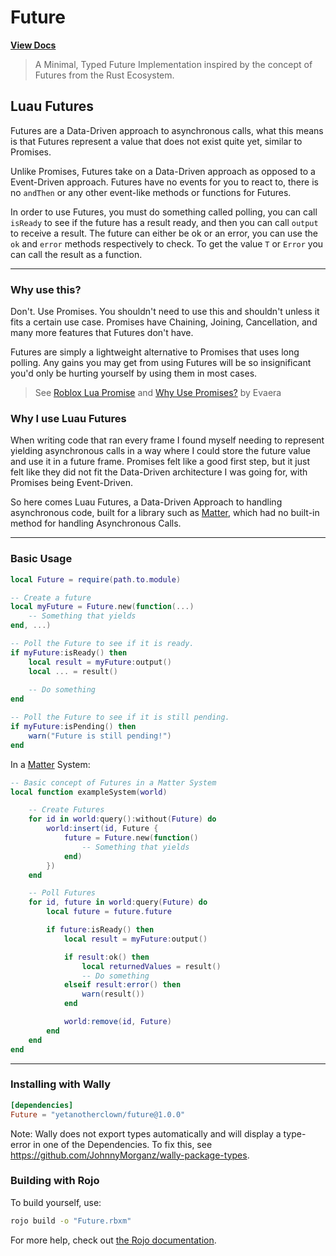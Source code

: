 # Future
**[View Docs](https://yetanotherclown.github.io/Luau-Future/)**

> A Minimal, Typed Future Implementation inspired by the concept of Futures from the Rust Ecosystem.


## Luau Futures

Futures are a Data-Driven approach to asynchronous calls, what this means is that Futures
represent a value that does not exist quite yet, similar to Promises.

Unlike Promises, Futures take on a Data-Driven approach as opposed to a Event-Driven approach.
Futures have no events for you to react to, there is no `andThen` or any other event-like methods
or functions for Futures. 

In order to use Futures, you must do something called polling, you can call `isReady` to see if the
future has a result ready, and then you can call `output` to receive a result.
The future can either be ok or an error, you can use the `ok` and `error` methods respectively to check.
To get the value `T` or `Error` you can call the result as a function.

---

### Why use this?

Don't. Use Promises. You shouldn't need to use this and shouldn't unless it fits a certain use case.
Promises have Chaining, Joining, Cancellation, and many more features that Futures don't have.

Futures are simply a lightweight alternative to Promises that uses long polling. Any gains you may get from
using Futures will be so insignificant you'd only be hurting yourself by using them in most cases.

> See [Roblox Lua Promise](https://eryn.io/roblox-lua-promise/)
> and [Why Use Promises?](https://eryn.io/roblox-lua-promise/docs/WhyUsePromises) by Evaera


### Why I use Luau Futures

When writing code that ran every frame I found myself needing to represent yielding asynchronous calls in a way where
I could store the future value and use it in a future frame. Promises felt like a good first step, but it just felt like
they did not fit the Data-Driven architecture I was going for, with Promises being Event-Driven.

So here comes Luau Futures, a Data-Driven Approach to handling asynchronous code,
built for a library such as [Matter](https://github.com/evaera/matter), which had no built-in method for handling Asynchronous Calls.

---

### Basic Usage

```lua
local Future = require(path.to.module)

-- Create a future
local myFuture = Future.new(function(...)
    -- Something that yields
end, ...)

-- Poll the Future to see if it is ready.
if myFuture:isReady() then
    local result = myFuture:output()
    local ... = result()
    
    -- Do something
end

-- Poll the Future to see if it is still pending.
if myFuture:isPending() then
    warn("Future is still pending!")
end
```

In a [Matter](https://github.com/evaera/matter) System:
```lua
-- Basic concept of Futures in a Matter System
local function exampleSystem(world)

    -- Create Futures
    for id in world:query():without(Future) do
        world:insert(id, Future {
            future = Future.new(function()
                -- Something that yields
            end)
        })
    end

    -- Poll Futures
    for id, future in world:query(Future) do
        local future = future.future

        if future:isReady() then
            local result = myFuture:output()

            if result:ok() then
                local returnedValues = result()
                -- Do something
            elseif result:error() then
                warn(result())
            end

            world:remove(id, Future)
        end
    end
end
```

---

### Installing with Wally

```toml
[dependencies]
Future = "yetanotherclown/future@1.0.0"
```

Note: Wally does not export types automatically and will display a type-error in one of the Dependencies.
To fix this, see https://github.com/JohnnyMorganz/wally-package-types.

### Building with Rojo

To build yourself, use: 
```bash
rojo build -o "Future.rbxm"
```

For more help, check out [the Rojo documentation](https://rojo.space/docs).
